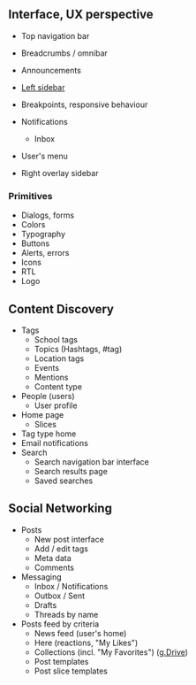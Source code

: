 ## Interface, UX perspective

* Top navigation bar
* Breadcrumbs / omnibar
* Announcements
* [Left sidebar](/left-sidebar.md)
* Breakpoints, responsive behaviour
* Notifications
    *  Inbox

* User's menu
* Right overlay sidebar

        
### Primitives

* Dialogs, forms
* Colors
* Typography
* Buttons
* Alerts, errors
* Icons
* RTL
* Logo

## Content Discovery

* Tags
    * School tags
    * Topics (Hashtags, #tag)
    * Location tags
    * Events
    * Mentions
    * Content type
* People (users)
    * User profile
* Home page
    * Slices
* Tag type home
* Email notifications
* Search
    * Search navigation bar interface
    * Search results page
    * Saved searches

## Social Networking

* Posts
    * New post interface
    * Add / edit tags
    * Meta data
    * Comments
* Messaging
    * Inbox / Notifications
    * Outbox / Sent
    * Drafts
    * Threads by name
* Posts feed by criteria
    * News feed (user's home)
    * Here (reactions, "My Likes")
    * Collections (incl. "My Favorites") ([g.Drive](https://docs.google.com/a/lokieducation.org/drawings/d/1AA1NVwUivM_xDpspP93LIZuCZ3MDg8L395xAurRU6_A/edit?usp=drive_web))
    * Post templates
    * Post slice templates
    